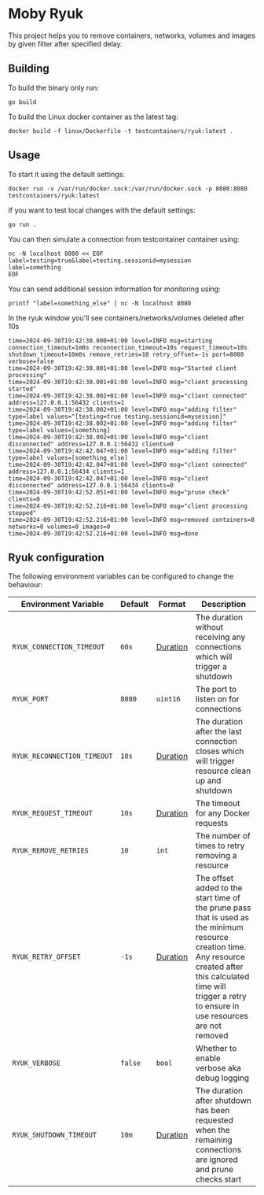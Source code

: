 # Moby Ryuk

This project helps you to remove containers, networks, volumes and images by given filter after specified delay.

## Building

To build the binary only run:

```shell
go build
```

To build the Linux docker container as the latest tag:

```shell
docker build -f linux/Dockerfile -t testcontainers/ryuk:latest .
```

## Usage

To start it using the default settings:

```shell
docker run -v /var/run/docker.sock:/var/run/docker.sock -p 8080:8080 testcontainers/ryuk:latest
```

If you want to test local changes with the default settings:

```shell
go run .
```

You can then simulate a connection from testcontainer container using:

```shell
nc -N localhost 8080 << EOF
label=testing=true&label=testing.sessionid=mysession
label=something
EOF
```

You can send additional session information for monitoring using:

```shell
printf "label=something_else" | nc -N localhost 8080
```

In the ryuk window you'll see containers/networks/volumes deleted after 10s

```log
time=2024-09-30T19:42:30.000+01:00 level=INFO msg=starting connection_timeout=1m0s reconnection_timeout=10s request_timeout=10s shutdown_timeout=10m0s remove_retries=10 retry_offset=-1s port=8080 verbose=false
time=2024-09-30T19:42:30.001+01:00 level=INFO msg="Started client processing"
time=2024-09-30T19:42:30.001+01:00 level=INFO msg="client processing started"
time=2024-09-30T19:42:38.002+01:00 level=INFO msg="client connected" address=127.0.0.1:56432 clients=1
time=2024-09-30T19:42:38.002+01:00 level=INFO msg="adding filter" type=label values="[testing=true testing.sessionid=mysession]"
time=2024-09-30T19:42:38.002+01:00 level=INFO msg="adding filter" type=label values=[something]
time=2024-09-30T19:42:38.002+01:00 level=INFO msg="client disconnected" address=127.0.0.1:56432 clients=0
time=2024-09-30T19:42:42.047+01:00 level=INFO msg="adding filter" type=label values=[something_else]
time=2024-09-30T19:42:42.047+01:00 level=INFO msg="client connected" address=127.0.0.1:56434 clients=1
time=2024-09-30T19:42:42.047+01:00 level=INFO msg="client disconnected" address=127.0.0.1:56434 clients=0
time=2024-09-30T19:42:52.051+01:00 level=INFO msg="prune check" clients=0
time=2024-09-30T19:42:52.216+01:00 level=INFO msg="client processing stopped"
time=2024-09-30T19:42:52.216+01:00 level=INFO msg=removed containers=0 networks=0 volumes=0 images=0
time=2024-09-30T19:42:52.216+01:00 level=INFO msg=done
```

## Ryuk configuration

The following environment variables can be configured to change the behaviour:

| Environment Variable        | Default | Format  | Description  |
| --------------------------- | ------- | ------- | ------------ |
| `RYUK_CONNECTION_TIMEOUT`   | `60s`   | [Duration](https://golang.org/pkg/time/#ParseDuration) | The duration without receiving any connections which will trigger a shutdown |
| `RYUK_PORT`                 | `8080`  | `uint16` | The port to listen on for connections |
| `RYUK_RECONNECTION_TIMEOUT` | `10s`   | [Duration](https://golang.org/pkg/time/#ParseDuration) | The duration after the last connection closes which will trigger resource clean up and shutdown |
| `RYUK_REQUEST_TIMEOUT`      | `10s`   | [Duration](https://golang.org/pkg/time/#ParseDuration) | The timeout for any Docker requests |
| `RYUK_REMOVE_RETRIES`       | `10`    | `int` | The number of times to retry removing a resource |
| `RYUK_RETRY_OFFSET`         | `-1s`   | [Duration](https://golang.org/pkg/time/#ParseDuration) | The offset added to the start time of the prune pass that is used as the minimum resource creation time. Any resource created after this calculated time will trigger a retry to ensure in use resources are not removed |
| `RYUK_VERBOSE`              | `false` | `bool` | Whether to enable verbose aka debug logging |
| `RYUK_SHUTDOWN_TIMEOUT`     | `10m`   | [Duration](https://golang.org/pkg/time/#ParseDuration) | The duration after shutdown has been requested when the remaining connections are ignored and prune checks start |
